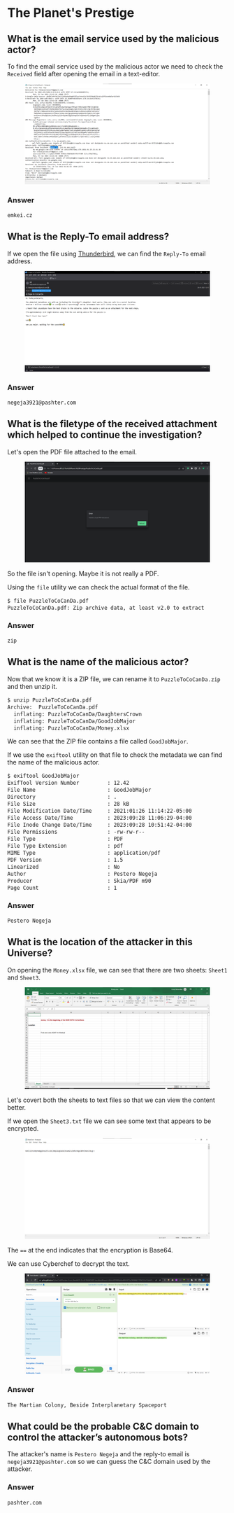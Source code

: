 # The Planet's Prestige

## What is the email service used by the malicious actor?

To find the email service used by the malicious actor we need to check the `Received` field after opening the email in a text-editor.

<figure><img src="../.gitbook/assets/1 (77).png" alt=""><figcaption></figcaption></figure>

### Answer

```
emkei.cz
```



## What is the Reply-To email address?

If we open the file using [Thunderbird](https://www.thunderbird.net/en-US/), we can find the `Reply-To` email address.

<figure><img src="../.gitbook/assets/2 (75).png" alt=""><figcaption></figcaption></figure>

### Answer

```
negeja3921@pashter.com
```



## What is the filetype of the received attachment which helped to continue the investigation?

Let's open the PDF file attached to the email.

<figure><img src="../.gitbook/assets/3 (66).png" alt=""><figcaption></figcaption></figure>

So the file isn't opening. Maybe it is not really a PDF.

Using the `file` utility we can check the actual format of the file.

```
$ file PuzzleToCoCanDa.pdf 
PuzzleToCoCanDa.pdf: Zip archive data, at least v2.0 to extract
```

### Answer

```
zip
```



## What is the name of the malicious actor?

Now that we know it is a ZIP file, we can rename it to `PuzzleToCoCanDa.zip` and then unzip it.

```
$ unzip PuzzleToCoCanDa.pdf
Archive:  PuzzleToCoCanDa.pdf
  inflating: PuzzleToCoCanDa/DaughtersCrown  
  inflating: PuzzleToCoCanDa/GoodJobMajor  
  inflating: PuzzleToCoCanDa/Money.xlsx  
```

We can see that the ZIP file contains a file called `GoodJobMajor`.

If we use the `exiftool` utility on that file to check the metadata we can find the name of the malicious actor.

```
$ exiftool GoodJobMajor 
ExifTool Version Number         : 12.42
File Name                       : GoodJobMajor
Directory                       : .
File Size                       : 28 kB
File Modification Date/Time     : 2021:01:26 11:14:22-05:00
File Access Date/Time           : 2023:09:28 11:06:29-04:00
File Inode Change Date/Time     : 2023:09:28 10:51:42-04:00
File Permissions                : -rw-rw-r--
File Type                       : PDF
File Type Extension             : pdf
MIME Type                       : application/pdf
PDF Version                     : 1.5
Linearized                      : No
Author                          : Pestero Negeja
Producer                        : Skia/PDF m90
Page Count                      : 1
```

### Answer

```
Pestero Negeja
```



## What is the location of the attacker in this Universe?

On opening the `Money.xlsx` file, we can see that there are two sheets: `Sheet1` and `Sheet3`.&#x20;

<figure><img src="../.gitbook/assets/4 (53).png" alt=""><figcaption></figcaption></figure>

Let's covert both the sheets to text files so that we can view the content better.

If we open the `Sheet3.txt` file we can see some text that appears to be encrypted.

<figure><img src="../.gitbook/assets/5 (51).png" alt=""><figcaption></figcaption></figure>

The `==` at the end indicates that the encryption is Base64.

We can use Cyberchef to decrypt the text.

<figure><img src="../.gitbook/assets/6 (46).png" alt=""><figcaption></figcaption></figure>

### Answer

```
The Martian Colony, Beside Interplanetary Spaceport
```



## What could be the probable C\&C domain to control the attacker’s autonomous bots?

The attacker's name is `Pestero Negeja` and the reply-to email is `negeja3921@pashter.com` so we can guess the C\&C domain used by the attacker.

### Answer

```
pashter.com
```
